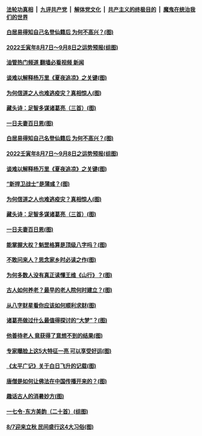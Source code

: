 ####  [法轮功真相](../../../../basic/blob/master/README.md?t=08101901) &nbsp;|&nbsp; [九评共产党](../../../../9ping.md/blob/master/README.md?t=08101901) &nbsp;|&nbsp; [解体党文化](../../../../jtdwh.md/blob/master/README.md?t=08101901)  &nbsp;|&nbsp; [共产主义的终极目的](../../../../gczydzjmd.md/blob/master/README.md?t=08101901) &nbsp;|&nbsp; [魔鬼在统治我们的世界](../../../../mgztzwmdsj.md/blob/master/README.md?t=08101901) 

#### [白居易得知自己名登仙籍后 为何不高兴？(图)](../pages/p7/1013909.md?t=08101901) 

#### [2022壬寅年8月7日～9月8日之运势预报(组图)](../pages/p7/1013902.md?t=08101901) 

#### [油管热门频道 翻墙必看视频 新闻](http://45.76.130.85:81/youtube.html?08101901)

#### [谈难以解释杨万里《夏夜追凉》之关键(图)](../pages/p7/1013705.md?t=08101901) 

#### [为何信道之人也难逃疫灾？真相惊人(图)](../pages/p7/1013379.md?t=08101901) 

#### [藏头诗：足智多谋诸葛亮（三首）(图)](../pages/p7/1013687.md?t=08101901) 

#### [一日夫妻百日恩(图)](../pages/p7/1013204.md?t=08101901) 

#### [白居易得知自己名登仙籍后 为何不高兴？(图)](../pages/p7/1013909.md?t=08101901) 

#### [2022壬寅年8月7日～9月8日之运势预报(组图)](../pages/p7/1013902.md?t=08101901) 

#### [谈难以解释杨万里《夏夜追凉》之关键(图)](../pages/p7/1013705.md?t=08101901) 

#### [“新捍卫战士”是蒲彧？(图)](../pages/p7/1013852.md?t=08101901) 

#### [为何信道之人也难逃疫灾？真相惊人(图)](../pages/p7/1013379.md?t=08101901) 

#### [藏头诗：足智多谋诸葛亮（三首）(图)](../pages/p7/1013687.md?t=08101901) 

#### [一日夫妻百日恩(图)](../pages/p7/1013204.md?t=08101901) 

#### [能掌握大权？魁罡格算是顶级八字吗？(图)](../pages/p7/1012733.md?t=08101901) 

#### [不敢问来人？思念家乡时必读之作(图)](../pages/p7/1013708.md?t=08101901) 

#### [为何多数人没有真正读懂王维《山行》？(图)](../pages/p7/1013694.md?t=08101901) 

#### [古人如何养老？最早的老人院何时建立？(图)](../pages/p7/1013351.md?t=08101901) 

#### [从八字财星看你应该如何顺利求财(图)](../pages/p7/1012773.md?t=08101901) 

#### [诸葛亮做过什么最值得探讨的“大梦”？(图)](../pages/p7/1013608.md?t=08101901) 

#### [他善待老人 竟获得了意想不到的结果(图)](../pages/p7/1013480.md?t=08101901) 

#### [专家曝脸上这5大特征一亮 可以享受好运(图)](../pages/p7/1013643.md?t=08101901) 

#### [《太平广记》关于白日飞升的记载(图)](../pages/p7/1013337.md?t=08101901) 

#### [唐僧是如何让佛法在中国传播开来的？(图)](../pages/p7/1013611.md?t=08101901) 

#### [趣话古人的消暑妙方(图)](../pages/p7/1013209.md?t=08101901) 

#### [一七令･东方美韵（二十首）(组图)](../pages/p7/1013324.md?t=08101901) 

#### [8/7迎来立秋 民间盛行这4大习俗(图)](../pages/p7/1013125.md?t=08101901) 

<img src='http://gfw-breaker.win/goodnews/indexes/p7.md' width='0px' height='0px'/>
